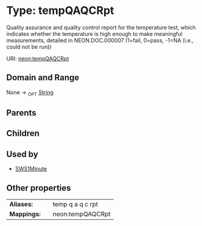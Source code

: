 
# Type: tempQAQCRpt


Quality assurance and quality control report for the temperature test, which indicates  whether the temperature is high enough to make meaningful measurements, detailed in NEON.DOC.000007 (1=fail, 0=pass, -1=NA (i.e., could not be run))

URI: [neon:tempQAQCRpt](https://data.neonscience.org/tempQAQCRpt)


## Domain and Range

None ->  <sub>OPT</sub> [String](types/String.md)

## Parents


## Children


## Used by

 * [SWS1Minute](SWS1Minute.md)

## Other properties

|  |  |  |
| --- | --- | --- |
| **Aliases:** | | temp q a q c rpt |
| **Mappings:** | | neon:tempQAQCRpt |

